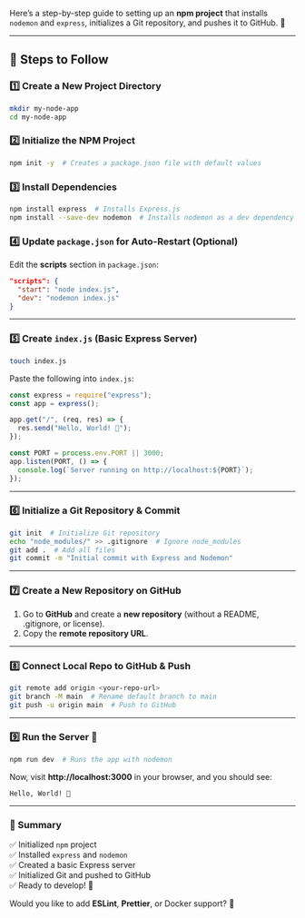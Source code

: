 Here’s a step-by-step guide to setting up an **npm project** that installs `nodemon` and `express`, initializes a Git repository, and pushes it to GitHub. 🚀

---

## **📌 Steps to Follow**

### 1️⃣ Create a New Project Directory

```sh
mkdir my-node-app
cd my-node-app
```

### 2️⃣ Initialize the NPM Project

```sh
npm init -y  # Creates a package.json file with default values
```

### 3️⃣ Install Dependencies

```sh
npm install express  # Installs Express.js
npm install --save-dev nodemon  # Installs nodemon as a dev dependency
```

### 4️⃣ Update `package.json` for Auto-Restart (Optional)

Edit the **scripts** section in `package.json`:

```json
"scripts": {
  "start": "node index.js",
  "dev": "nodemon index.js"
}
```

---

### 5️⃣ Create `index.js` (Basic Express Server)

```sh
touch index.js
```

Paste the following into `index.js`:

```javascript
const express = require("express");
const app = express();

app.get("/", (req, res) => {
  res.send("Hello, World! 🚀");
});

const PORT = process.env.PORT || 3000;
app.listen(PORT, () => {
  console.log(`Server running on http://localhost:${PORT}`);
});
```

---

### 6️⃣ Initialize a Git Repository & Commit

```sh
git init  # Initialize Git repository
echo "node_modules/" >> .gitignore  # Ignore node_modules
git add .  # Add all files
git commit -m "Initial commit with Express and Nodemon"
```

---

### 7️⃣ Create a New Repository on GitHub

1. Go to **GitHub** and create a **new repository** (without a README, .gitignore, or license).
2. Copy the **remote repository URL**.

---

### 8️⃣ Connect Local Repo to GitHub & Push

```sh
git remote add origin <your-repo-url>
git branch -M main  # Rename default branch to main
git push -u origin main  # Push to GitHub
```

---

### 9️⃣ Run the Server 🚀

```sh
npm run dev  # Runs the app with nodemon
```

Now, visit **http://localhost:3000** in your browser, and you should see:

```
Hello, World! 🚀
```

---

### **🎯 Summary**

✅ Initialized `npm` project  
✅ Installed `express` and `nodemon`  
✅ Created a basic Express server  
✅ Initialized Git and pushed to GitHub  
✅ Ready to develop! 🎉

Would you like to add **ESLint**, **Prettier**, or Docker support? 🤔
